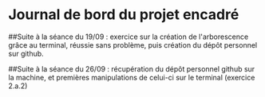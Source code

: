 # Journal de bord du projet encadré

##Suite à la séance du 19/09 : exercice sur la création de l'arborescence grâce au terminal, réussie sans problème, puis création du dépôt personnel sur github.

##Suite à la séance du 26/09 : récupération du dépôt personnel github sur la machine, et premières manipulations de celui-ci sur le terminal (exercice 2.a.2)
